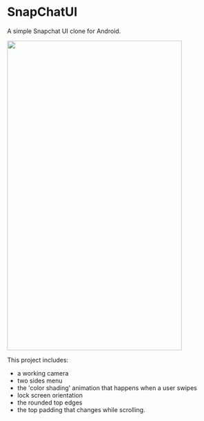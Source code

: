 # SnapChatUI
A simple Snapchat UI clone for Android.

<img src="https://user-images.githubusercontent.com/38358097/53495351-17346980-3aa0-11e9-90c4-1cf13bca4b3f.gif" width="405" height="720">

This project includes:

- a working camera
- two sides menu
- the 'color shading' animation that happens when a user swipes
- lock screen orientation
- the rounded top edges
- the top padding that changes while scrolling.
